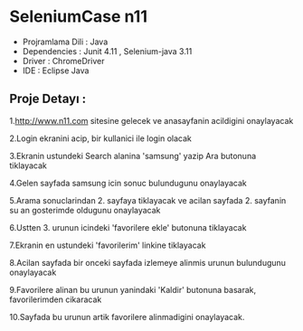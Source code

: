 # SeleniumCase n11

- Projramlama Dili : Java
- Dependencies     : Junit 4.11 , Selenium-java 3.11
- Driver           : ChromeDriver
- IDE              : Eclipse Java

Proje Detayı :
------------------------------------------------------------------------------------------------------------------------------------

1.http://www.n11.com sitesine gelecek ve anasayfanin acildigini onaylayacak

2.Login ekranini acip, bir kullanici ile login olacak 

3.Ekranin ustundeki Search alanina 'samsung' yazip Ara butonuna tiklayacak 

4.Gelen sayfada samsung icin sonuc bulundugunu onaylayacak 

5.Arama sonuclarindan 2. sayfaya tiklayacak ve acilan sayfada 2. sayfanin su an gosterimde oldugunu onaylayacak

6.Ustten 3. urunun icindeki 'favorilere ekle' butonuna tiklayacak 

7.Ekranin en ustundeki 'favorilerim' linkine tiklayacak 

8.Acilan sayfada bir onceki sayfada izlemeye alinmis urunun bulundugunu onaylayacak

9.Favorilere alinan bu urunun yanindaki 'Kaldir' butonuna basarak, favorilerimden cikaracak

10.Sayfada bu urunun artik favorilere alinmadigini onaylayacak. 



 
